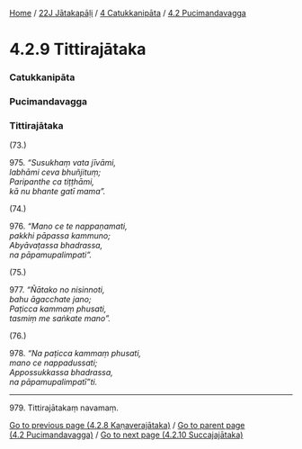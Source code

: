 
[Home](/) / [22J Jātakapāḷi](../../../22J.md) / [4 Catukkanipāta](../../4.md) / [4.2 Pucimandavagga](../4.2.md)

# 4.2.9 Tittirajātaka

### Catukkanipāta

### Pucimandavagga

### Tittirajātaka

(73.)

975\. _“Susukhaṃ vata jīvāmi,_  
_labhāmi ceva bhuñjituṃ;_  
_Paripanthe ca tiṭṭhāmi,_  
_kā nu bhante gatī mama”._  


(74.)

976\. _“Mano ce te nappaṇamati,_  
_pakkhi pāpassa kammuno;_  
_Abyāvaṭassa bhadrassa,_  
_na pāpamupalimpati”._  


(75.)

977\. _“Ñātako no nisinnoti,_  
_bahu āgacchate jano;_  
_Paṭicca kammaṃ phusati,_  
_tasmiṃ me saṅkate mano”._  


(76.)

978\. _“Na paṭicca kammaṃ phusati,_  
_mano ce nappadussati;_  
_Appossukkassa bhadrassa,_  
_na pāpamupalimpatī”ti._  


---

979\. Tittirajātakaṃ navamaṃ.



[Go to previous page (4.2.8 Kaṇaverajātaka)](4.2.8.md) / [Go to parent page (4.2 Pucimandavagga)](../4.2.md) / [Go to next page (4.2.10 Succajajātaka)](4.2.10.md)


